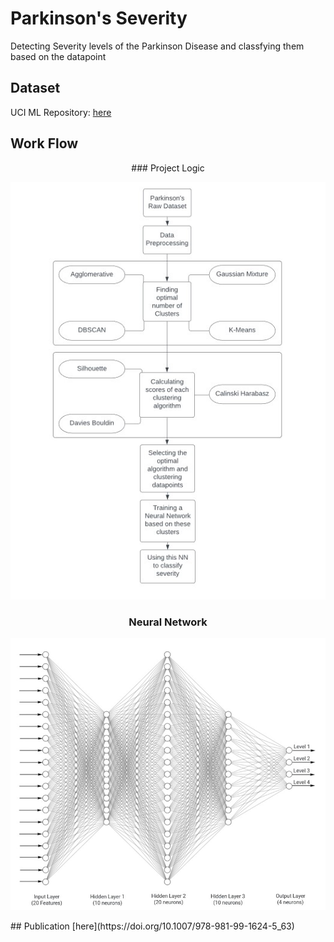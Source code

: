 # Parkinson's Severity
Detecting Severity levels of the Parkinson Disease and classfying them based on the datapoint

## Dataset
UCI ML Repository: [here](https://archive.ics.uci.edu/dataset/189/parkinsons+telemonitoring)

## Work Flow
<center>
### Project Logic  

![Flowchart](/img/flow.jpg "Project Logic")

### Neural Network

![Neural Network](/img/nn.jpg "Neural Network")

</center>
## Publication
[here](https://doi.org/10.1007/978-981-99-1624-5_63)
